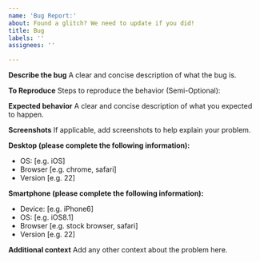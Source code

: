 ```yaml
---
name: 'Bug Report:'
about: Found a glitch? We need to update if you did!
title: Bug
labels: ''
assignees: ''

---
```


**Describe the bug**
A clear and concise description of what the bug is.

**To Reproduce**
Steps to reproduce the behavior (Semi-Optional):


**Expected behavior**
A clear and concise description of what you expected to happen.

**Screenshots**
If applicable, add screenshots to help explain your problem.

**Desktop (please complete the following information):**
 - OS: [e.g. iOS]
 - Browser [e.g. chrome, safari]
 - Version [e.g. 22]

**Smartphone (please complete the following information):**
 - Device: [e.g. iPhone6]
 - OS: [e.g. iOS8.1]
 - Browser [e.g. stock browser, safari]
 - Version [e.g. 22]

**Additional context**
Add any other context about the problem here.
